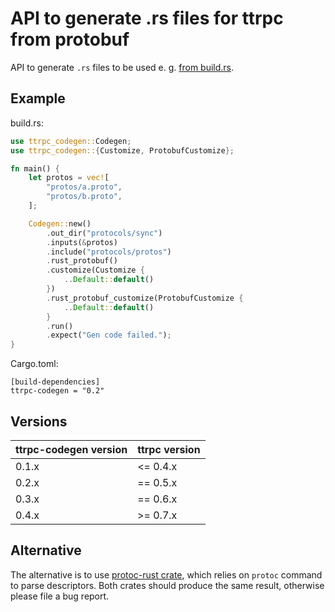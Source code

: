 # API to generate .rs files for ttrpc from protobuf

API to generate `.rs` files to be used e. g. [from build.rs](../example/build.rs).

## Example

build.rs:

```rust
use ttrpc_codegen::Codegen;
use ttrpc_codegen::{Customize, ProtobufCustomize};

fn main() {
    let protos = vec![
        "protos/a.proto",
        "protos/b.proto",
    ];

    Codegen::new()
        .out_dir("protocols/sync")
        .inputs(&protos)
        .include("protocols/protos")
        .rust_protobuf()
        .customize(Customize {
            ..Default::default()
        })
        .rust_protobuf_customize(ProtobufCustomize {
            ..Default::default()
        }
        .run()
        .expect("Gen code failed.");
}

```

Cargo.toml:

```
[build-dependencies]
ttrpc-codegen = "0.2"
```

## Versions
| ttrpc-codegen version | ttrpc version |
| ------------- | ------------- |
| 0.1.x | <= 0.4.x  |
| 0.2.x | == 0.5.x  |
| 0.3.x | == 0.6.x  |
| 0.4.x | >= 0.7.x  |

## Alternative
The alternative is to use
[protoc-rust crate](https://github.com/stepancheg/rust-protobuf),
which relies on `protoc` command to parse descriptors. Both crates should produce the same result,
otherwise please file a bug report.
